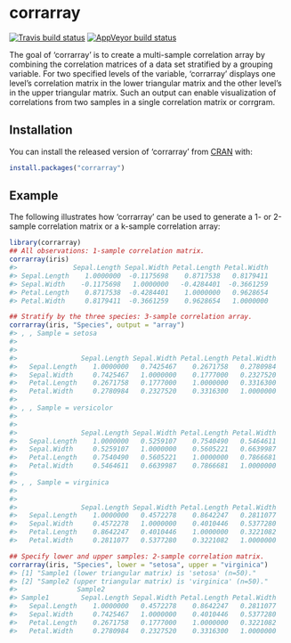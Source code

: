 
# corrarray

<!-- badges: start -->

[![Travis build
status](https://travis-ci.com/Medicine1/corrarray.svg?branch=master)](https://travis-ci.com/Medicine1/corrarray)
[![AppVeyor build
status](https://ci.appveyor.com/api/projects/status/github/Medicine1/corrarray?branch=master&svg=true)](https://ci.appveyor.com/project/Medicine1/corrarray)
<!-- badges: end -->

The goal of ‘corrarray’ is to create a multi-sample correlation array by
combining the correlation matrices of a data set stratified by a
grouping variable. For two specified levels of the variable, ‘corrarray’
displays one level’s correlation matrix in the lower triangular matrix
and the other level’s in the upper triangular matrix. Such an output can
enable visualization of correlations from two samples in a single
correlation matrix or corrgram.

## Installation

You can install the released version of ‘corrarray’ from
[CRAN](https://CRAN.R-project.org) with:

``` r
install.packages("corrarray")
```

## Example

The following illustrates how ‘corrarray’ can be used to generate a 1-
or 2-sample correlation matrix or a k-sample correlation array:

``` r
library(corrarray)
## All observations: 1-sample correlation matrix.
corrarray(iris)
#>              Sepal.Length Sepal.Width Petal.Length Petal.Width
#> Sepal.Length    1.0000000  -0.1175698    0.8717538   0.8179411
#> Sepal.Width    -0.1175698   1.0000000   -0.4284401  -0.3661259
#> Petal.Length    0.8717538  -0.4284401    1.0000000   0.9628654
#> Petal.Width     0.8179411  -0.3661259    0.9628654   1.0000000

## Stratify by the three species: 3-sample correlation array.
corrarray(iris, "Species", output = "array")
#> , , Sample = setosa
#> 
#>               
#>                Sepal.Length Sepal.Width Petal.Length Petal.Width
#>   Sepal.Length    1.0000000   0.7425467    0.2671758   0.2780984
#>   Sepal.Width     0.7425467   1.0000000    0.1777000   0.2327520
#>   Petal.Length    0.2671758   0.1777000    1.0000000   0.3316300
#>   Petal.Width     0.2780984   0.2327520    0.3316300   1.0000000
#> 
#> , , Sample = versicolor
#> 
#>               
#>                Sepal.Length Sepal.Width Petal.Length Petal.Width
#>   Sepal.Length    1.0000000   0.5259107    0.7540490   0.5464611
#>   Sepal.Width     0.5259107   1.0000000    0.5605221   0.6639987
#>   Petal.Length    0.7540490   0.5605221    1.0000000   0.7866681
#>   Petal.Width     0.5464611   0.6639987    0.7866681   1.0000000
#> 
#> , , Sample = virginica
#> 
#>               
#>                Sepal.Length Sepal.Width Petal.Length Petal.Width
#>   Sepal.Length    1.0000000   0.4572278    0.8642247   0.2811077
#>   Sepal.Width     0.4572278   1.0000000    0.4010446   0.5377280
#>   Petal.Length    0.8642247   0.4010446    1.0000000   0.3221082
#>   Petal.Width     0.2811077   0.5377280    0.3221082   1.0000000

## Specify lower and upper samples: 2-sample correlation matrix.
corrarray(iris, "Species", lower = "setosa", upper = "virginica")
#> [1] "Sample1 (lower triangular matrix) is 'setosa' (n=50)."   
#> [2] "Sample2 (upper triangular matrix) is 'virginica' (n=50)."
#>               Sample2
#> Sample1        Sepal.Length Sepal.Width Petal.Length Petal.Width
#>   Sepal.Length    1.0000000   0.4572278    0.8642247   0.2811077
#>   Sepal.Width     0.7425467   1.0000000    0.4010446   0.5377280
#>   Petal.Length    0.2671758   0.1777000    1.0000000   0.3221082
#>   Petal.Width     0.2780984   0.2327520    0.3316300   1.0000000
```
